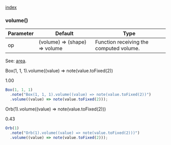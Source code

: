 [index](../../nb/api/index.md)
### volume()
Parameter|Default|Type
---|---|---
op|(volume) => (shape) => volume|Function receiving the computed volume.

See: [area](../../nb/api/area.md).

Box(1, 1, 1).volume((value) => note(value.toFixed(2))

1.00

```JavaScript
Box(1, 1, 1)
  .note("Box(1, 1, 1).volume((value) => note(value.toFixed(2))")
  .volume((value) => note(value.toFixed(2)));
```

Orb(1).volume((value) => note(value.toFixed(2)))

0.43

```JavaScript
Orb(1)
  .note("Orb(1).volume((value) => note(value.toFixed(2)))")
  .volume((value) => note(value.toFixed(2)));
```
